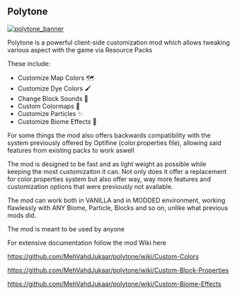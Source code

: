 ## Polytone
[![polytone_banner](https://github.com/MehVahdJukaar/polytone/assets/24719182/7c5bb84a-5aa8-4883-9e23-c27e8ce60c22)](https://legacy.curseforge.com/minecraft/mc-mods/polytone)

Polytone is a powerful client-side customization mod which allows tweaking various aspect with the game via Resource Packs

These include:

* Customize Map Colors 🗺️
* Customize Dye Colors 🖌️
* Change Block Sounds 🎵
* Custom Colormaps 🎨
* Customize Particles ✨
* Customize Biome Effects 🌊

For some things the mod also offers backwards compatibility with the system previously offered by Optifine (color.properties file), allowing said features from existing packs to work aswell

The mod is designed to be fast and as light weight as possible while keeping the most customizaiton it can. 
Not only does it offer a replacement for color.properties system but also offer way, way more features and customization options that were previously not available.

The mod can work both in VANILLA and in MODDED environment, working flawlessly with ANY Biome, Particle, Blocks and so on, unlike what previous mods did.

The mod is meant to be used by anyone


For extensive documentation follow the mod Wiki here

https://github.com/MehVahdJukaar/polytone/wiki/Custom-Colors

https://github.com/MehVahdJukaar/polytone/wiki/Custom-Block-Properties

https://github.com/MehVahdJukaar/polytone/wiki/Custom-Biome-Effects
